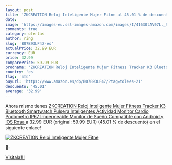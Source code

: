 ```yaml
---
layout: post
title: 'ZKCREATION Reloj Inteligente Mujer Fitne al 45.01 % de descuento'
date: 
image: 'https://images-eu.ssl-images-amazon.com/images/I/41630tAV07L._SL200_.jpg'
comments: true
category: ofertas
author: ring
slug: 'B07B93LF47-es'
actualPrice: 32.99 EUR
currency: EUR
price: 32.99
comparePrice: 59.99 EUR
prodname: 'ZKCREATION Reloj Inteligente Mujer Fitness Tracker K3 Bluetooth Smartwatch Pulsera Inteligentes Actividad Monitor Cardio Podómetro IP67 Impermeable Monitor de Sueño Compatible con Android y iOS Rosa '
country: 'es'
flag: '🇪🇸'
buyurl: 'https://www.amazon.es/dp/B07B93LF47/?tag=tolees-21'
descuento: '45.01'
average: '32.99'
---
```


Ahora mismo tienes [ZKCREATION Reloj Inteligente Mujer Fitness Tracker K3 Bluetooth Smartwatch Pulsera Inteligentes Actividad Monitor Cardio Podómetro IP67 Impermeable Monitor de Sueño Compatible con Android y iOS Rosa ](https://www.amazon.es/dp/B07B93LF47/?tag=tolees-21) a 32.99 EUR (original: 59.99 EUR) (45.01 %  de descuento) en el siguiente enlace!

[![ZKCREATION Reloj Inteligente Mujer Fitne](https://images-eu.ssl-images-amazon.com/images/I/41630tAV07L._SL200_.jpg)](https://www.amazon.es/dp/B07B93LF47/?tag=tolees-21)

🔎:


[Visítala!!!](https://www.amazon.es/dp/B07B93LF47/?tag=tolees-21)
